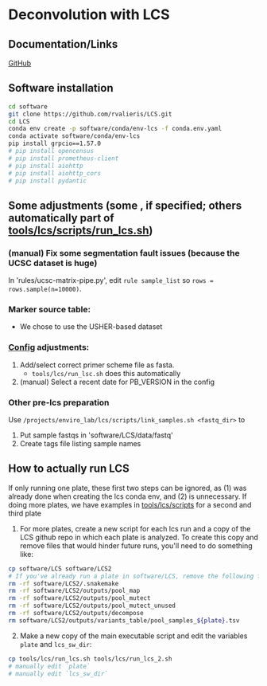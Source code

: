 # Deconvolution with LCS

## Documentation/Links
[GitHub](https://github.com/rvalieris/LCS)

## Software installation
```bash
cd software
git clone https://github.com/rvalieris/LCS.git
cd LCS
conda env create -p software/conda/env-lcs -f conda.env.yaml
conda activate software/conda/env-lcs
pip install grpcio==1.57.0
# pip install opencensus
# pip install prometheus-client
# pip install aiohttp
# pip install aiohttp_cors
# pip install pydantic
```

## Some adjustments (some , if specified; others automatically part of [tools/lcs/scripts/run_lcs.sh](./scripts/run_lcs.sh))
### (manual) Fix some segmentation fault issues (because the UCSC dataset is huge)
In 'rules/ucsc-matrix-pipe.py', edit `rule sample_list` so `rows = rows.sample(n=10000)`.

### Marker source table:
* We chose to use the USHER-based dataset

### [Config](software/LCS/rules/config.py) adjustments:
1. Add/select correct primer scheme file as fasta.
   * `tools/lcs/run_lsc.sh` does this automatically
2. (manual) Select a recent date for PB_VERSION in the config

### Other pre-lcs preparation
Use `/projects/enviro_lab/lcs/scripts/link_samples.sh <fastq_dir>` to
1. Put sample fastqs in 'software/LCS/data/fastq'
2. Create tags file listing sample names

## How to actually run LCS
If only running one plate, these first two steps can be ignored, as (1) was already done when creating the lcs conda env, and (2) is unnecessary. If doing more plates, we have examples in [tools/lcs/scripts](tools/lcs/scripts) for a second and third plate
1. For more plates, create a new script for each lcs run and a copy of the LCS github repo in which each plate is analyzed. To create this copy and remove files that would hinder future runs, you'll need to do something like:
```bash
cp software/LCS software/LCS2
# If you've already run a plate in software/LCS, remove the following files. Otherwise, the below commands should be unnecessary.
rm -rf software/LCS2/.snakemake
rm -rf software/LCS2/outputs/pool_map
rm -rf software/LCS2/outputs/pool_mutect
rm -rf software/LCS2/outputs/pool_mutect_unused
rm -rf software/LCS2/outputs/decompose
rm software/LCS2/outputs/variants_table/pool_samples_${plate}.tsv
``` 

2. Make a new copy of the main executable script and edit the variables `plate` and `lcs_sw_dir`:
```bash
cp tools/lcs/run_lcs.sh tools/lcs/run_lcs_2.sh
# manually edit `plate`
# manually edit `lcs_sw_dir`
```

